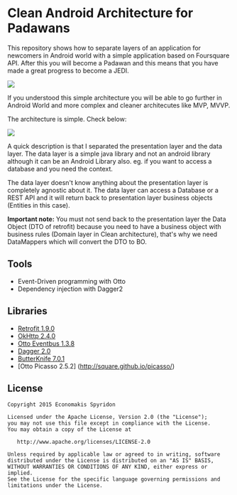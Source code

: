 # Clean Android Architecture for Padawans
This repository shows how to separate layers of an application for newcomers in Android world with a simple application based on Foursquare API. 
After this you will become a Padawan and this means that you have made a great progress to become a JEDI.

![](https://s3.amazonaws.com/soikonomakis/Padawan.jpg)

If you understood this simple architecture you will be able to go further in Android World and more complex and cleaner architecutes
like MVP, MVVP.

The architecture is simple. Check below:

![](https://s3.amazonaws.com/soikonomakis/app_architecture.png)

A quick description is that I separated the presentation layer and the data layer. 
The data layer is a simple java library and not an android library although it can be an Android Library also. 
eg. if you want to access a database and you need the context.

The data layer doesn't know anything about the presentation layer is completely agnostic about it. 
The data layer can access a Database or a REST API and it will return back 
to presentation layer business objects (Entities in this case). 

**Important note:** You must not send back to the presentation layer the Data Object (DTO of retrofit) 
because you need to have a business object with business rules (Domain layer in Clean architecture), that's why
we need DataMappers which will convert the DTO to BO.

## Tools
* Event-Driven programming with Otto
* Dependency injection with Dagger2

## Libraries
* [Retrofit 1.9.0](http://square.github.io/retrofit/)
* [OkHttp 2.4.0](http://square.github.io/okhttp/)
* [Otto Eventbus 1.3.8](http://square.github.io/otto/)
* [Dagger 2.0](http://google.github.io/dagger/)
* [ButterKnife 7.0.1](https://github.com/JakeWharton/butterknife)
* [Otto Picasso 2.5.2] (http://square.github.io/picasso/)

License
-------

    Copyright 2015 Economakis Spyridon

    Licensed under the Apache License, Version 2.0 (the "License");
    you may not use this file except in compliance with the License.
    You may obtain a copy of the License at

       http://www.apache.org/licenses/LICENSE-2.0

    Unless required by applicable law or agreed to in writing, software
    distributed under the License is distributed on an "AS IS" BASIS,
    WITHOUT WARRANTIES OR CONDITIONS OF ANY KIND, either express or implied.
    See the License for the specific language governing permissions and
    limitations under the License.
